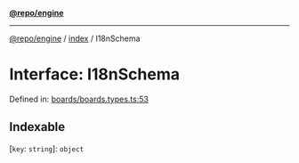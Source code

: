 [**@repo/engine**](../../README.md)

***

[@repo/engine](../../modules.md) / [index](../README.md) / I18nSchema

# Interface: I18nSchema

Defined in: [boards/boards.types.ts:53](https://github.com/alexqguo/drinking-board-game-v3/blob/56df34968617deee505d881352afe56efb53b2a4/packages/engine/src/boards/boards.types.ts#L53)

## Indexable

\[`key`: `string`\]: `object`

